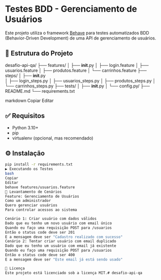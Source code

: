 # Testes BDD - Gerenciamento de Usuários

Este projeto utiliza o framework [Behave](https://behave.readthedocs.io/en/stable/) para testes automatizados BDD (Behavior-Driven Development) de uma API de gerenciamento de usuários.

## 📁 Estrutura do Projeto

desafio-api-qa/
├── features/
│   ├── __init__.py
│   ├── login.feature
│   ├── usuarios.feature
│   ├── produtos.feature
│   └── carrinhos.feature
├── steps/
│   ├── __init__.py   
│   ├── login_steps.py
│   ├── usuarios_steps.py
│   ├── produtos_steps.py
│   └── carrinhos_steps.py
├── tests/
│   ├── __init__.py
│   └── config.py/
├── README.md
└── requirements.txt

markdown
Copiar
Editar

## ✅ Requisitos

- Python 3.10+
- pip
- virtualenv (opcional, mas recomendado)

## ⚙️ Instalação

```bash
pip install -r requirements.txt
▶️ Executando os Testes
bash
Copiar
Editar
behave features/usuarios.feature
🧪 Levantamento de Cenários
Feature: Gerenciamento de Usuários
Como um administrador
Quero gerenciar usuários
Para controlar acessos ao sistema

Cenário 1: Criar usuário com dados válidos
Dado que eu tenho um novo usuário com email único
Quando eu faço uma requisição POST para /usuarios
Então o status code deve ser 201
E a mensagem deve ser "Cadastro realizado com sucesso"
Cenário 2: Tentar criar usuário com email duplicado
Dado que eu tenho um usuário com email já existente
Quando eu faço uma requisição POST para /usuarios
Então o status code deve ser 400
E a mensagem deve ser "Este email já está sendo usado"

📄 Licença
Este projeto está licenciado sob a licença MIT.# desafio-api-qa
